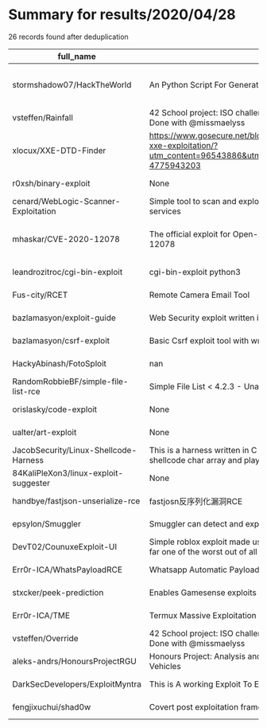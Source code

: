 
# Summary for results/2020/04/28
    
26 records found after deduplication

| full_name | description | html_url | matched_list | matched_count | pushed_at | size | stargazers_count | language | forks_count |
|---------------------------------------|-----------------------------------------------------------------------------------------------------------------------------------------------------------------------------------|----------------------------------------------------------|-----------------------------------------------|-----------------|---------------------------|--------|--------------------|------------|---------------|
| stormshadow07/HackTheWorld | An Python Script For Generating Payloads that Bypasses All Antivirus so far . | https://github.com/stormshadow07/HackTheWorld | ['metasploit module OR metasploit payload'] | 1 | 2020-04-28 20:17:54+00:00 | 425 | 593 | Python | 150 |
| vsteffen/Rainfall | 42 School project: ISO challenge, introduction with exploitation of (elf-like) binary. Done with @missmaelyss | https://github.com/vsteffen/Rainfall | ['exploit'] | 1 | 2020-04-28 19:59:36+00:00 | 2640 | 1 | C | 0 |
| xlocux/XXE-DTD-Finder | https://www.gosecure.net/blog/2019/07/16/automating-local-dtd-discovery-for-xxe-exploitation/?utm_content=96543886&utm_medium=social&utm_source=twitter&hss_channel=tw-4775943203 | https://github.com/xlocux/XXE-DTD-Finder | ['exploit'] | 1 | 2020-04-28 21:59:47+00:00 | 1725 | 0 | | 0 |
| r0xsh/binary-exploit | None | https://github.com/r0xsh/binary-exploit | ['exploit'] | 1 | 2020-04-28 21:10:55+00:00 | 2 | 0 | C | 0 |
| cenard/WebLogic-Scanner-Exploitation | Simple tool to scan and exploit vulnerabilities associated with Oracle Web Logic services | https://github.com/cenard/WebLogic-Scanner-Exploitation | ['exploit'] | 1 | 2020-04-28 16:11:03+00:00 | 249 | 2 | Python | 1 |
| mhaskar/CVE-2020-12078 | The official exploit for Open-AudIT v3.3.1 Remote Code Execution CVE-2020-12078 | https://github.com/mhaskar/CVE-2020-12078 | ['cve-2', 'exploit', 'remote code execution'] | 3 | 2020-04-28 13:51:17+00:00 | 928 | 18 | Python | 8 |
| leandrozitroc/cgi-bin-exploit | cgi-bin-exploit python3 | https://github.com/leandrozitroc/cgi-bin-exploit | ['exploit'] | 1 | 2020-04-28 13:56:31+00:00 | 4 | 0 | Python | 0 |
| Fus-city/RCET | Remote Camera Email Tool | https://github.com/Fus-city/RCET | ['rce'] | 1 | 2020-04-28 14:45:44+00:00 | 6 | 0 | | 0 |
| bazlamasyon/exploit-guide | Web Security exploit written in Python | https://github.com/bazlamasyon/exploit-guide | ['exploit'] | 1 | 2020-04-28 12:57:20+00:00 | 0 | 0 | | 0 |
| bazlamasyon/csrf-exploit | Basic Csrf exploit tool with written in Python | https://github.com/bazlamasyon/csrf-exploit | ['exploit'] | 1 | 2020-04-28 12:47:42+00:00 | 3 | 0 | | 0 |
| HackyAbinash/FotoSploit | nan | https://github.com/HackyAbinash/FotoSploit | ['sploit'] | 1 | 2020-04-28 14:52:35+00:00 | 748 | 0 | Python | 0 |
| RandomRobbieBF/simple-file-list-rce | Simple File List < 4.2.3 - Unauthenticated Arbitrary File Upload RCE | https://github.com/RandomRobbieBF/simple-file-list-rce | ['rce'] | 1 | 2020-04-28 10:37:36+00:00 | 103 | 2 | Python | 4 |
| orislasky/code-exploit | None | https://github.com/orislasky/code-exploit | ['exploit'] | 1 | 2020-04-28 08:57:20+00:00 | 1 | 0 | Python | 0 |
| ualter/art-exploit | None | https://github.com/ualter/art-exploit | ['exploit'] | 1 | 2020-04-28 07:20:02+00:00 | 12 | 0 | C | 0 |
| JacobSecurity/Linux-Shellcode-Harness | This is a harness written in C to test your shellcode, just plug your shellcode into the shellcode char array and play! | https://github.com/JacobSecurity/Linux-Shellcode-Harness | ['shellcode'] | 1 | 2020-04-28 05:40:08+00:00 | 15 | 0 | C | 0 |
| 84KaliPleXon3/linux-exploit-suggester | None | https://github.com/84KaliPleXon3/linux-exploit-suggester | ['exploit'] | 1 | 2020-04-28 05:36:34+00:00 | 171 | 0 | Shell | 0 |
| handbye/fastjson-unserialize-rce | fastjosn反序列化漏洞RCE | https://github.com/handbye/fastjson-unserialize-rce | ['rce'] | 1 | 2020-04-28 02:53:58+00:00 | 37638 | 2 | Java | 3 |
| epsylon/Smuggler | Smuggler can detect and exploit -HTTP Smuggling- vulnerabilities. | https://github.com/epsylon/Smuggler | ['exploit'] | 1 | 2020-04-28 17:48:45+00:00 | 36 | 14 | Python | 5 |
| DevT02/CounuxeExploit-UI | Simple roblox exploit made using the WeAreDevsAPI (roblox has terrible security, by far one of the worst out of all games). | https://github.com/DevT02/CounuxeExploit-UI | ['exploit'] | 1 | 2020-04-28 03:13:33+00:00 | 1246 | 0 | C# | 0 |
| Err0r-ICA/WhatsPayloadRCE | Whatsapp Automatic Payload Generator [CVE-2019-11932] | https://github.com/Err0r-ICA/WhatsPayloadRCE | ['rce'] | 1 | 2020-04-28 04:25:33+00:00 | 20 | 9 | C | 3 |
| stxcker/peek-prediction | Enables Gamesense exploits when you or an enemy peeks. | https://github.com/stxcker/peek-prediction | ['exploit'] | 1 | 2020-04-28 23:10:55+00:00 | 2 | 1 | Lua | 3 |
| Err0r-ICA/TME | Termux Massive Exploitation | https://github.com/Err0r-ICA/TME | ['exploit'] | 1 | 2020-04-28 04:20:14+00:00 | 10 | 5 | | 1 |
| vsteffen/Override | 42 School project: ISO challenge, harder (elf-like) binary exploitation than Rainfall. Done with @missmaelyss | https://github.com/vsteffen/Override | ['exploit'] | 1 | 2020-04-28 20:11:46+00:00 | 2625 | 1 | GDB | 0 |
| aleks-andrs/HonoursProjectRGU | Honours Project: Analysis and Exploitation of Vulnerabilities in Unmanned Aerial Vehicles | https://github.com/aleks-andrs/HonoursProjectRGU | ['exploit'] | 1 | 2020-04-28 13:19:01+00:00 | 31 | 0 | Python | 0 |
| DarkSecDevelopers/ExploitMyntra | This is A working Exploit To Exploit Myntra.com Shout & Earn Refer Feature. | https://github.com/DarkSecDevelopers/ExploitMyntra | ['exploit'] | 1 | 2020-04-28 07:26:44+00:00 | 18 | 27 | Python | 18 |
| fengjixuchui/shad0w | Covert post exploitation framework | https://github.com/fengjixuchui/shad0w | ['exploit'] | 1 | 2020-04-28 22:28:46+00:00 | 3163 | 3 | | 4 |
